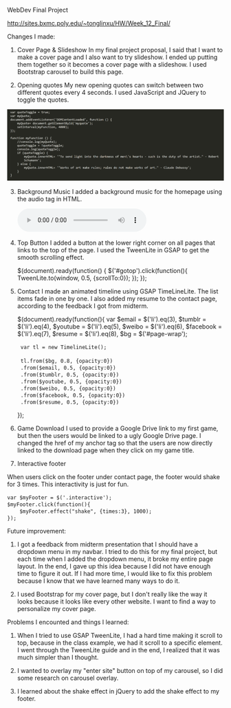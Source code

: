 WebDev Final Project

http://sites.bxmc.poly.edu/~tonglinxu/HW/Week_12_Final/

Changes I made:

1. Cover Page & Slideshow
In my final project proposal, I said that I want to make a cover page and I also want to try slideshow. I ended up putting them together so it becomes a cover page with a slideshow. I used Bootstrap carousel to build this page.

2. Opening quotes
My new opening quotes can switch between two different quotes every 4 seconds. I used JavaScript and JQuery to toggle the quotes.

<img src="img/code/quotetoggle.PNG">

3. Background Music
I added a background music for the homepage using the audio tag in HTML.

	<audio autoplay="" controls="" loop="" preload="">
		<source src="audio/Departure.wav" type="audio/wav"></source>
	</audio>


4. Top Button
I added a button at the lower right corner on all pages that links to the top of the page. I used the TweenLite in GSAP to get the smooth scrolling effect.

	$(document).ready(function() {
	    $('#gotop').click(function(){
	        TweenLite.to(window, 0.5, {scrollTo:0});
	    });
	});


5. Contact
I made an animated timeline using GSAP TimeLineLite. The list items fade in one by one. I also added my resume to the contact page, according to the feedback I got from midterm.

	$(document).ready(function(){
		var
		$email = $('li').eq(3),
		$tumblr = $('li').eq(4),
		$youtube = $('li').eq(5),
		$weibo = $('li').eq(6),
		$facebook = $('li').eq(7),
		$resume = $('li').eq(8),
		$bg = $('#page-wrap');

		var tl = new TimelineLite();

		tl.from($bg, 0.8, {opacity:0})
		.from($email, 0.5, {opacity:0})
		.from($tumblr, 0.5, {opacity:0})
		.from($youtube, 0.5, {opacity:0})
		.from($weibo, 0.5, {opacity:0})
		.from($facebook, 0.5, {opacity:0})
		.from($resume, 0.5, {opacity:0})
	});


6. Game Download
I used to provide a Google Drive link to my first game, but then the users would be linked to a ugly Google Drive page. I changed the href of my anchor tag so that the users are now directly linked to the download page when they click on my game title.


7. Interactive footer

When users click on the footer under contact page, the footer would shake for 3 times. This interactivity is just for fun.

	var $myFooter = $('.interactive');
	$myFooter.click(function(){
		$myFooter.effect("shake", {times:3}, 1000);
	});



Future improvement:

1. I got a feedback from midterm presentation that I should have a dropdown menu in my navbar. I tried to do this for my final project, but each time when I added the dropdown menu, it broke my entire page layout. In the end, I gave up this idea because I did not have enough time to figure it out. If I had more time, I would like to fix this problem because I know that we have learned many ways to do it.

2. I used Bootstrap for my cover page, but I don't really like the way it looks because it looks like every other website. I want to find a way to personalize my cover page.


Problems I encounted and things I learned: 

1. When I tried to use GSAP TweenLite, I had a hard time making it scroll to top, because in the class example, we had it scroll to a specific element. I went through the TweenLite guide and in the end, I realized that it was much simpler than I thought.

2. I wanted to overlay my "enter site" button on top of my carousel, so I did some research on carousel overlay.

3. I learned about the shake effect in jQuery to add the shake effect to my footer.